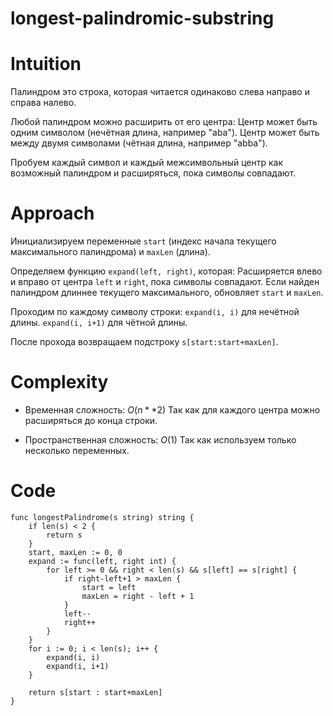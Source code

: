 # longest-palindromic-substring

# Intuition
Палиндром это строка, которая читается одинаково слева направо и справа налево. 

Любой палиндром можно расширить от его центра:
Центр может быть одним символом (нечётная длина, например "aba").
Центр может быть между двумя символами (чётная длина, например "abba").

Пробуем каждый символ и каждый межсимвольный центр как возможный палиндром и расширяться, пока символы совпадают.

# Approach
Инициализируем переменные ```start``` (индекс начала текущего максимального палиндрома) и ```maxLen``` (длина).

Определяем функцию ```expand(left, right)```, которая:
Расширяется влево и вправо от центра ```left``` и ```right```, пока символы совпадают.
Если найден палиндром длиннее текущего максимального, обновляет ```start``` и ```maxLen```.

Проходим по каждому символу строки:
```expand(i, i)``` для нечётной длины.
```expand(i, i+1)``` для чётной длины.

После прохода возвращаем подстроку ```s[start:start+maxLen]```.

# Complexity
- Временная сложность: $O(n**2)$
Так как для каждого центра можно расширяться до конца строки.

- Пространственная сложность: $O(1)$
Так как используем только несколько переменных.

# Code
```golang []
func longestPalindrome(s string) string {
	if len(s) < 2 {
		return s
	}
	start, maxLen := 0, 0
	expand := func(left, right int) {
		for left >= 0 && right < len(s) && s[left] == s[right] {
			if right-left+1 > maxLen {
				start = left
				maxLen = right - left + 1
			}
			left--
			right++
		}
	}
	for i := 0; i < len(s); i++ {
		expand(i, i)
		expand(i, i+1)
	}

	return s[start : start+maxLen]
}
```
